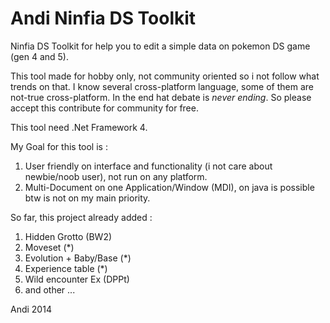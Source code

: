 Andi Ninfia DS Toolkit
======================

Ninfia DS Toolkit for help you to edit a simple data on pokemon DS game (gen 4 and 5). 

This tool made for hobby only, not community oriented so i not follow what trends on that. 
I know several cross-platform language, some of them are not-true cross-platform. 
In the end hat debate is *never ending*. So please accept this contribute for community for
free.

This tool need .Net Framework 4. 

My Goal for this tool is :
1. User friendly on interface and functionality (i not care about newbie/noob user), not 
   run on any platform.
2. Multi-Document on one Application/Window (MDI), on java is possible btw is not on my
   main priority.

So far, this project already added :
1. Hidden Grotto (BW2)
2. Moveset (*)
3. Evolution + Baby/Base (*)
4. Experience table (*)
5. Wild encounter Ex (DPPt)
6. and other ...

Andi
2014
